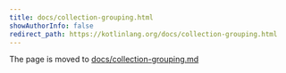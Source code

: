```yaml
---
title: docs/collection-grouping.html
showAuthorInfo: false
redirect_path: https://kotlinlang.org/docs/collection-grouping.html
---
```


The page is moved to [docs/collection-grouping.md](docs/collection-grouping.md)
